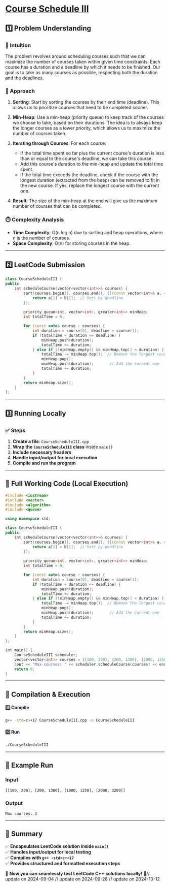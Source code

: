 # **[Course Schedule III](https://leetcode.com/problems/course-schedule-iii/description/)**  

## **1️⃣ Problem Understanding**  
### **📌 Intuition**  
The problem revolves around scheduling courses such that we can maximize the number of courses taken within given time constraints. Each course has a duration and a deadline by which it needs to be finished. Our goal is to take as many courses as possible, respecting both the duration and the deadlines.

### **🚀 Approach**  
1. **Sorting**: Start by sorting the courses by their end time (deadline). This allows us to prioritize courses that need to be completed sooner.
  
2. **Min-Heap**: Use a min-heap (priority queue) to keep track of the courses we choose to take, based on their durations. The idea is to always keep the longer courses as a lower priority, which allows us to maximize the number of courses taken.

3. **Iterating through Courses**: For each course:
   - If the total time spent so far plus the current course's duration is less than or equal to the course's deadline, we can take this course. 
   - Add this course's duration to the min-heap and update the total time spent.
   - If the total time exceeds the deadline, check if the course with the longest duration (extracted from the heap) can be removed to fit in the new course. If yes, replace the longest course with the current one.

4. **Result**: The size of the min-heap at the end will give us the maximum number of courses that can be completed.

### **⏱️ Complexity Analysis**  
- **Time Complexity**: O(n log n) due to sorting and heap operations, where n is the number of courses.  
- **Space Complexity**: O(n) for storing courses in the heap.  

---  

## **2️⃣ LeetCode Submission**  
```cpp
class CourseScheduleIII {
public:
    int scheduleCourse(vector<vector<int>>& courses) {
        sort(courses.begin(), courses.end(), [](const vector<int>& a, const vector<int>& b) {
            return a[1] < b[1];  // Sort by deadline
        });
        
        priority_queue<int, vector<int>, greater<int>> minHeap;
        int totalTime = 0;

        for (const auto& course : courses) {
            int duration = course[0], deadline = course[1];
            if (totalTime + duration <= deadline) {
                minHeap.push(duration);
                totalTime += duration;
            } else if (!minHeap.empty() && minHeap.top() < duration) {
                totalTime -= minHeap.top();  // Remove the longest course
                minHeap.pop();
                minHeap.push(duration);       // Add the current one
                totalTime += duration;
            }
        }
        return minHeap.size();
    }
};
```  

---  

## **3️⃣ Running Locally**  
### **✅ Steps**  
1. **Create a file**: `CourseScheduleIII.cpp`  
2. **Wrap the `CourseScheduleIII` class** inside `main()`  
3. **Include necessary headers**  
4. **Handle input/output for local execution**  
5. **Compile and run the program**  

---  

## **📝 Full Working Code (Local Execution)**  
```cpp
#include <iostream>
#include <vector>
#include <algorithm>
#include <queue>

using namespace std;

class CourseScheduleIII {
public:
    int scheduleCourse(vector<vector<int>>& courses) {
        sort(courses.begin(), courses.end(), [](const vector<int>& a, const vector<int>& b) {
            return a[1] < b[1];  // Sort by deadline
        });
        
        priority_queue<int, vector<int>, greater<int>> minHeap;
        int totalTime = 0;

        for (const auto& course : courses) {
            int duration = course[0], deadline = course[1];
            if (totalTime + duration <= deadline) {
                minHeap.push(duration);
                totalTime += duration;
            } else if (!minHeap.empty() && minHeap.top() < duration) {
                totalTime -= minHeap.top();  // Remove the longest course
                minHeap.pop();
                minHeap.push(duration);       // Add the current one
                totalTime += duration;
            }
        }
        return minHeap.size();
    }
};

int main() {
    CourseScheduleIII scheduler;
    vector<vector<int>> courses = {{100, 200}, {200, 1300}, {1000, 1250}, {2000, 3200}};
    cout << "Max courses: " << scheduler.scheduleCourse(courses) << endl;
    return 0;
}
```  

---  

## **🔧 Compilation & Execution**  
#### **1️⃣ Compile**  
```bash
g++ -std=c++17 CourseScheduleIII.cpp -o CourseScheduleIII
```  

#### **2️⃣ Run**  
```bash
./CourseScheduleIII
```  

---  

## **🎯 Example Run**  
### **Input**  
```
[[100, 200], [200, 1300], [1000, 1250], [2000, 3200]]
```  
### **Output**  
```
Max courses: 3
```  

---  

## **📌 Summary**  
✅ **Encapsulates LeetCode solution inside `main()`**  
✅ **Handles input/output for local testing**  
✅ **Compiles with `g++ -std=c++17`**  
✅ **Provides structured and formatted execution steps**  

🚀 **Now you can seamlessly test LeetCode C++ solutions locally!** 🚀// update on 2024-09-04
// update on 2024-09-28
// update on 2024-10-12
